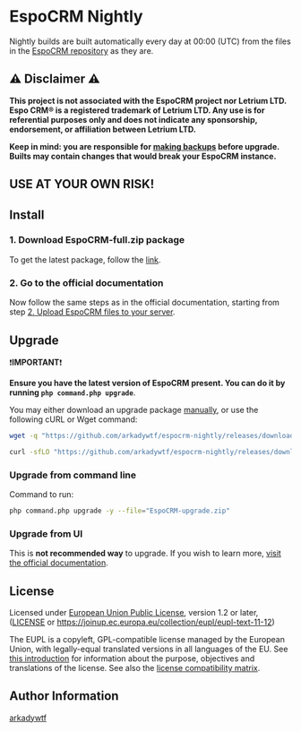 # EspoCRM Nightly

Nightly builds are built automatically every day at 00:00 (UTC) from the files in the [EspoCRM repository](https://github.com/espocrm/espocrm) as they are.

## ⚠️ Disclaimer ⚠️

**This project is not associated with the EspoCRM project nor Letrium LTD. Espo CRM® is a registered trademark of Letrium LTD. Any use is for referential purposes only and does not indicate any sponsorship, endorsement, or affiliation between Letrium LTD.**

**Keep in mind: you are responsible for [making backups](https://docs.espocrm.com/administration/backup-and-restore) before upgrade. Builts may contain changes that would break your EspoCRM instance.**

**USE AT YOUR OWN RISK!**
---

## Install

### 1. Download EspoCRM-full.zip package

To get the latest package, follow the [link][latest-release].

### 2. Go to the official documentation

Now follow the same steps as in the official documentation, starting from step [2. Upload EspoCRM files to your server](https://docs.espocrm.com/administration/installation/#2-upload-espocrm-files-to-your-server).

## Upgrade

❗**IMPORTANT**❗

**Ensure you have the latest version of EspoCRM present. You can do it by running `php command.php upgrade`**.

You may either download an upgrade package [manually][latest-release], or use the following cURL or Wget command:

```sh
wget -q "https://github.com/arkadywtf/espocrm-nightly/releases/download/nightly-$(date +'%Y-%m-%d')/EspoCRM-upgrade.zip"
```

```sh
curl -sfLO "https://github.com/arkadywtf/espocrm-nightly/releases/download/nightly-$(date +'%Y-%m-%d')/EspoCRM-upgrade.zip"
```

### Upgrade from command line

Command to run:

```sh
php command.php upgrade -y --file="EspoCRM-upgrade.zip"
```

### Upgrade from UI

This is **not recommended way** to upgrade. If you wish to learn more, [visit the official documentation](https://docs.espocrm.com/administration/upgrading/#upgrade-from-ui).

## License

Licensed under [European Union Public License][eupl_url], version 1.2 or later, ([LICENSE](LICENSE) or https://joinup.ec.europa.eu/collection/eupl/eupl-text-11-12)

The EUPL is a copyleft, GPL-compatible license managed by the European Union, with legally-equal translated versions in all languages of the EU. See [this introduction](https://joinup.ec.europa.eu/collection/eupl/introduction-eupl-licence) for information about the purpose, objectives and translations of the license. See also the [license compatibility matrix](https://joinup.ec.europa.eu/collection/eupl/matrix-eupl-compatible-open-source-licences).

## Author Information

[arkadywtf][author_url]

[author_url]: https://github.com/arkadywtf
[latest-release]: https://github.com/arkadywtf/espocrm-nightly/releases/latest
[eupl_url]: https://joinup.ec.europa.eu/collection/eupl/eupl-text-11-12
